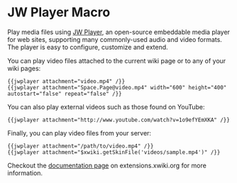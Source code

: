 JW Player Macro
===============

Play media files using [JW Player](http://www.longtailvideo.com/support/jw-player/28832/about-jw-player), an open-source embeddable media player for web sites, supporting many commonly-used audio and video formats. The player is easy to configure, customize and extend.

You can play video files attached to the current wiki page or to any of your wiki pages:

    {{jwplayer attachment="video.mp4" /}}
    {{jwplayer attachment="Space.Page@video.mp4" width="600" height="400" autostart="false" repeat="false" /}}

You can also play external videos such as those found on YouTube:

    {{jwplayer attachment="http://www.youtube.com/watch?v=1o9efYEmXKA" /}}

Finally, you can play video files from your server:

    {{jwplayer attachment="/path/to/video.mp4" /}}
    {{jwplayer attachment="$xwiki.getSkinFile('videos/sample.mp4')" /}}

Checkout the [documentation page](http://extensions.xwiki.org/xwiki/bin/view/Extension/JWPlayer+Macro) on extensions.xwiki.org for more information.
